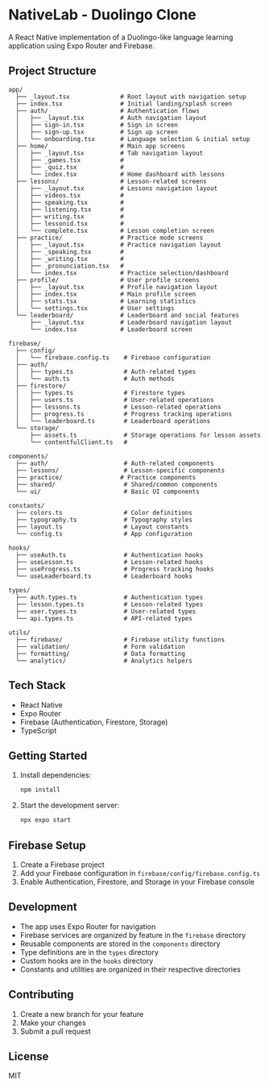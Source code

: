 # NativeLab - Duolingo Clone

A React Native implementation of a Duolingo-like language learning application using Expo Router and Firebase.

## Project Structure

```
app/
  ├── _layout.tsx              # Root layout with navigation setup
  ├── index.tsx                # Initial landing/splash screen
  ├── auth/                    # Authentication flows
  │   ├── _layout.tsx          # Auth navigation layout
  │   ├── sign-in.tsx          # Sign in screen
  │   ├── sign-up.tsx          # Sign up screen
  │   └── onboarding.tsx       # Language selection & initial setup
  ├── home/                    # Main app screens
  │   ├── _layout.tsx          # Tab navigation layout
  │   ├── _games.tsx           # 
  │   ├── _quiz.tsx            # 
  │   └── index.tsx            # Home dashboard with lessons
  ├── lessons/                 # Lesson-related screens
  │   ├── _layout.tsx          # Lessons navigation layout
  │   ├── videos.tsx           # 
  │   ├── speaking.tsx         # 
  │   ├── listening.tsx        # 
  │   ├── writing.tsx          # 
  │   ├── lessonid.tsx         # 
  │   └── complete.tsx         # Lesson completion screen
  ├── practice/                # Practice mode screens
  │   ├── _layout.tsx          # Practice navigation layout
  │   ├── _speaking.tsx        #
  │   ├── _writing.tsx         #
  │   ├── _pronunciation.tsx   #
  │   └── index.tsx            # Practice selection/dashboard
  ├── profile/                 # User profile screens
  │   ├── _layout.tsx          # Profile navigation layout
  │   ├── index.tsx            # Main profile screen
  │   ├── stats.tsx            # Learning statistics
  │   └── settings.tsx         # User settings
  └── leaderboard/             # Leaderboard and social features
      ├── _layout.tsx          # Leaderboard navigation layout
      └── index.tsx            # Leaderboard screen

firebase/
  ├── config/
  │   └── firebase.config.ts    # Firebase configuration
  ├── auth/
  │   ├── types.ts              # Auth-related types
  │   └── auth.ts               # Auth methods
  ├── firestore/
  │   ├── types.ts              # Firestore types
  │   ├── users.ts              # User-related operations
  │   ├── lessons.ts            # Lesson-related operations
  │   ├── progress.ts           # Progress tracking operations
  │   └── leaderboard.ts        # Leaderboard operations
  └── storage/
      ├── assets.ts             # Storage operations for lesson assets
      └── contentfulClient.ts   # 

components/
  ├── auth/                     # Auth-related components
  ├── lessons/                  # Lesson-specific components
  ├── practice/                # Practice components
  ├── shared/                   # Shared/common components
  └── ui/                       # Basic UI components

constants/
  ├── colors.ts                 # Color definitions
  ├── typography.ts             # Typography styles
  ├── layout.ts                 # Layout constants
  └── config.ts                 # App configuration

hooks/
  ├── useAuth.ts                # Authentication hooks
  ├── useLesson.ts              # Lesson-related hooks
  ├── useProgress.ts            # Progress tracking hooks
  └── useLeaderboard.ts         # Leaderboard hooks

types/
  ├── auth.types.ts             # Authentication types
  ├── lesson.types.ts           # Lesson-related types
  ├── user.types.ts             # User-related types
  └── api.types.ts              # API-related types

utils/
  ├── firebase/                 # Firebase utility functions
  ├── validation/               # Form validation
  ├── formatting/               # Data formatting
  └── analytics/                # Analytics helpers
```

## Tech Stack

- React Native
- Expo Router
- Firebase (Authentication, Firestore, Storage)
- TypeScript

## Getting Started

1. Install dependencies:
   ```bash
   npm install
   ```

2. Start the development server:
   ```bash
   npx expo start
   ```

## Firebase Setup

1. Create a Firebase project
2. Add your Firebase configuration in `firebase/config/firebase.config.ts`
3. Enable Authentication, Firestore, and Storage in your Firebase console

## Development

- The app uses Expo Router for navigation
- Firebase services are organized by feature in the `firebase` directory
- Reusable components are stored in the `components` directory
- Type definitions are in the `types` directory
- Custom hooks are in the `hooks` directory
- Constants and utilities are organized in their respective directories

## Contributing

1. Create a new branch for your feature
2. Make your changes
3. Submit a pull request

## License

MIT
